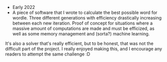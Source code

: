 - Early 2022
- A piece of software that I wrote to calculate the best possible word for wordle.
Three different generations with efficiency drastically increasing between each new iteration.
Proof of concept for situations where a massive amount of computations are made and must be efficized, as well as some memory management and (sorta?) machine learning.

It's also a solver that's really efficient, but to be honest, that was not the difficult part of the project. I really enjoyed making this, and I encourage any readers to attempt the same challenge :D
